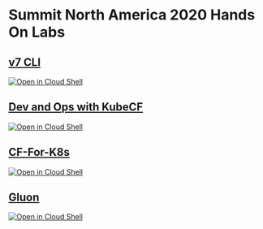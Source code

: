 # Summit North America 2020 Hands On Labs

## [v7 CLI](https://github.com/cloudfoundry/summit-hands-on-labs/tree/master/na-2020/v7-cli)
[![Open in Cloud Shell](http://gstatic.com/cloudssh/images/open-btn.svg)](https://console.cloud.google.com/cloudshell/editor?cloudshell_git_repo=https%3A%2F%2Fgithub.com%2Fcloudfoundry%2Fsummit-hands-on-labs&cloudshell_working_dir=na-2020%2Fv7-cli&cloudshell_tutorial=README.md)

## [Dev and Ops with KubeCF](https://github.com/cloudfoundry/summit-hands-on-labs/tree/master/na-2020/dev-and-ops-with-kubecf)
[![Open in Cloud Shell](http://gstatic.com/cloudssh/images/open-btn.svg)](https://console.cloud.google.com/cloudshell/editor?cloudshell_git_repo=https%3A%2F%2Fgithub.com%2Fcloudfoundry%2Fsummit-hands-on-labs&cloudshell_working_dir=na-2020%2Fdev-and-ops-wth-kubecf&cloudshell_tutorial=README.md)

## [CF-For-K8s](https://github.com/cloudfoundry/summit-hands-on-labs/tree/master/na-2020/cf-for-k8s)
[![Open in Cloud Shell](http://gstatic.com/cloudssh/images/open-btn.svg)](https://console.cloud.google.com/cloudshell/editor?cloudshell_git_repo=https%3A%2F%2Fgithub.com%2Fcloudfoundry%2Fsummit-hands-on-labs&cloudshell_open_in_editor=deploy-cf-pipeline.yml&cloudshell_working_dir=na-2020%2Fcf-for-k8s&cloudshell_tutorial=README.md)

## [Gluon](https://github.com/cloudfoundry/summit-hands-on-labs/tree/master/na-2020/gluon)
[![Open in Cloud Shell](http://gstatic.com/cloudssh/images/open-btn.svg)](https://console.cloud.google.com/cloudshell/editor?cloudshell_git_repo=https%3A%2F%2Fgithub.com%2Fcloudfoundry%2Fsummit-hands-on-labs&cloudshell_working_dir=na-2020%2Fgluon&cloudshell_tutorial=README.md)
